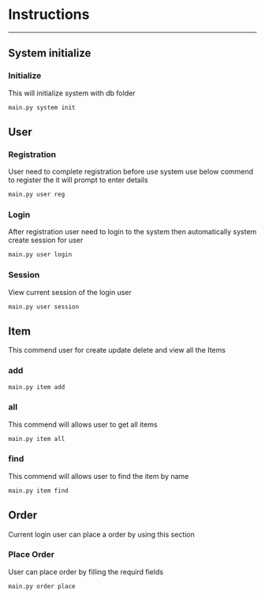 # Instructions
----------
## System initialize
### Initialize 
This will initialize system with db folder
```cmd
main.py system init
```
## User

### Registration
User need to complete registration before use system use below commend to register the it will prompt to enter details
```cmd
main.py user reg
```

### Login
After registration user need to login to the system then automatically system create session for user
```cmd
main.py user login
```

### Session
View current session of the login user
```cmd
main.py user session
```
## Item

This commend user for create update delete and view all the Items
### add
```cmd
main.py item add
```
### all
This commend will allows user to get all items
```cmd
main.py item all
```
### find
This commend will allows user to find the item by name
```cmd
main.py item find
```

## Order
Current login user can place a order by using this section

### Place Order
User can place order by filling the requird fields
```cmd
main.py order place
```